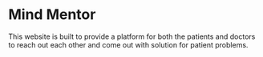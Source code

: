 # Mind Mentor
This website is built to provide a platform for both the patients and doctors to reach out each other and come out with solution for patient problems.
